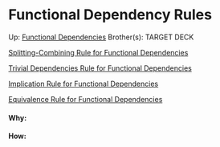 # Functional Dependency Rules

Up: [Functional Dependencies](functional_dependencies)
Brother(s):
TARGET DECK

[Splitting-Combining Rule for Functional Dependencies](splitting-combining_rule_for_functional_dependencies)

[Trivial Dependencies Rule for Functional Dependencies](trivial_dependencies_rule_for_functional_dependencies)

[Implication Rule for Functional Dependencies](implication_rule_for_functional_dependencies)

[Equivalence Rule for Functional Dependencies](equivalence_rule_for_functional_dependencies)




























#### Why:
#### How:









